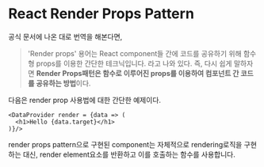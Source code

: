 # React Render Props Pattern
공식 문서에 나온 대로 번역을 해본다면,
> 'Render props' 용어는 React component들 간에 코드를 공유하기 위해 함수형 props를 이용한 간단한 테크닉입니다.
라고 나와 있다.
즉, 다시 쉽게 말하자면 **Render Props패턴은 함수로 이루어진 props를 이용하여 컴포넌트 간 코드를 공유하는 방법**이다.
  
다음은 render prop 사용법에 대한 간단한 예제이다.
```
<DataProvider render = {data => (
  <h1>Hello {data.target}</h1>
)}/>
```
render props pattern으로 구현된 component는 자체적으로 rendering로직을 구현하는 대신, 
render element요소를 반환하고 이를 호출하는 함수를 사용합니다.
